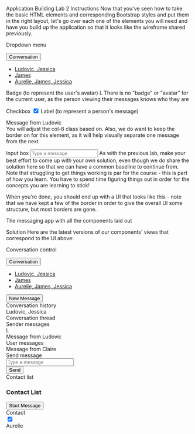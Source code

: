 Application Building Lab 2
Instructions
Now that you've seen how to take the basic HTML elements and corresponding Bootstrap styles and put them in the right layout, let's go over each one of the elements you will need and have you build up the application so that it looks like the wireframe shared previously.

Dropdown menu
<div class="dropdown">
  <button
    class="btn btn-primary dropdown-toggle"
    type="button"
    data-bs-toggle="dropdown"
    aria-expanded="false"
  >
    Conversation
  </button>
  <ul class="dropdown-menu">
    <li><a class="dropdown-item" href="#">Ludovic, Jessica</a></li>
    <li><a class="dropdown-item" href="#">James</a></li>
    <li><a class="dropdown-item" href="#">Aurelie, James, Jessica</a></li>
  </ul>
</div>
Badge (to represent the user's avatar)
<span class="badge bg-secondary">L</span>
There is no "badge" or "avatar" for the current user, as the person viewing their messages knows who they are

Checkbox
<input class="form-check-input" type="checkbox" value="" checked />
Label (to represent a person's message)
<div class="col-8 p-3 border rounded-5">
  <span>Message from Ludovic</span>
</div>
You will adjust the col-8 class based on. Also, we do want to keep the border on for this element, as it will help visually separate one message from the next

Input box
<input type="input" class="form-control" placeholder="Type a message" />
As with the previous lab, make your best effort to come up with your own solution, even though we do share the solution here so that we can have a common baseline to continue from. Note that struggling to get things working is par for the course - this is part of how you learn. You have to spend time figuring things out in order for the concepts you are learning to stick!

When you're done, you should end up with a UI that looks like this - note that we have kept a few of the border in order to give the overall UI some structure, but most borders are gone.

The messaging app with all the components laid out

Solution
Here are the latest versions of our components' views that correspond to the UI above:

Conversation control
<div class="container">
  <div class="row">
    <div class="col-9">
      <div class="dropdown">
        <button
          class="btn btn-primary dropdown-toggle"
          type="button"
          data-bs-toggle="dropdown"
          aria-expanded="false"
        >
          Conversation
        </button>
        <ul class="dropdown-menu">
          <li><a class="dropdown-item" href="#">Ludovic, Jessica</a></li>
          <li><a class="dropdown-item" href="#">James</a></li>
          <li><a class="dropdown-item" href="#">Aurelie, James, Jessica</a></li>
        </ul>
      </div>
    </div>
    <div class="col-3">
      <div class="float-end">
        <button class="btn btn-primary">New Message</button>
      </div>
    </div>
  </div>
</div>
Conversation history
<div class="container">
  <div class="row">
    <div class="col-12 p-3">Ludovic, Jessica</div>
  </div>
  <div class="row">
    <div class="col-12 border p-3">
      <app-conversation-thread-component></app-conversation-thread-component>
    </div>
  </div>
</div>

<div class="container">
  <div class="row">
    <div class="col-12 p-3">
      <app-send-message-component></app-send-message-component>
    </div>
  </div>
</div>
Conversation thread
<div class="container">
  <div class="row">
    <div class="col-9 p-3">
      <app-sender-message-component></app-sender-message-component>
    </div>
  </div>
  <div class="row">
    <div class="col-9 p-3">
      <app-sender-message-component></app-sender-message-component>
    </div>
  </div>
</div>

<div class="container">
  <div class="row">
    <div class="col-3 p-3"></div>
    <div class="col-9 p-3">
      <app-user-message-component></app-user-message-component>
    </div>
  </div>
</div>
Sender messages
<div class="container">
  <div class="row">
    <div class="col-1 p-3">
      <span class="badge bg-secondary">L</span>
    </div>
    <div class="col-8 p-3 border rounded-5">
      <span>Message from Ludovic</span>
    </div>
  </div>
</div>
User messages
<div class="container">
  <div class="row">
    <div class="col-2 p-3"></div>
    <div class="col-10 p-3 border rounded-5">
      <span>Message from Claire</span>
    </div>
  </div>
</div>
Send message
<div class="container">
  <div class="row">
    <div class="col-10 p-3">
      <input type="input" class="form-control" placeholder="Type a message" />
    </div>
    <div class="col-2 p-3">
      <div class="float-end">
        <button class="btn btn-primary">Send</button>
      </div>
    </div>
  </div>
</div>
Contact list
<div class="container">
  <div class="row">
    <div class="col-12">
      <h3>Contact List</h3>
    </div>
  </div>
  <div class="row">
    <div class="col-12 border p-3">
      <app-contact-component></app-contact-component>
    </div>
  </div>

  <div class="row">
    <div class="col-12 border p-3">
      <app-contact-component></app-contact-component>
    </div>
  </div>
  <div class="row">
    <div class="col-9"></div>
    <div class="col-3 p-3">
      <div class="float-end">
        <button class="btn btn-primary">Start Message</button>
      </div>
    </div>
  </div>
</div>
Contact
<div class="container">
  <div class="row">
    <div class="col-3 p-3">
      <input class="form-check-input" type="checkbox" value="" checked />
    </div>
    <div class="col-9 p-3">Aurelie</div>
  </div>
</div>